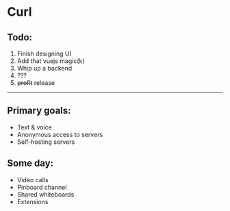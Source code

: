 # Curl

## Todo:

1. Finish designing UI
2. Add that vuejs magic(k)
3. Whip up a backend
4. ???
5. ~~profit~~ release

--- 
## Primary goals:
* Text & voice 
* Anonymous access to servers
* Self-hosting servers

## Some day:
* Video calls
* Pinboard channel
* Shared whiteboards
* Extensions
